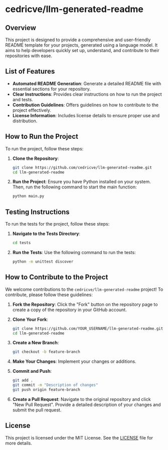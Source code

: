 # cedricve/llm-generated-readme

## Overview
This project is designed to provide a comprehensive and user-friendly README template for your projects, generated using a language model. It aims to help developers quickly set up, understand, and contribute to their repositories with ease.

## List of Features
- **Automated README Generation**: Generate a detailed README file with essential sections for your repository.
- **Clear Instructions**: Provides clear instructions on how to run the project and tests.
- **Contribution Guidelines**: Offers guidelines on how to contribute to the project effectively.
- **License Information**: Includes license details to ensure proper use and distribution.

## How to Run the Project
To run the project, follow these steps:

1. **Clone the Repository**:
   ```bash
   git clone https://github.com/cedricve/llm-generated-readme.git
   cd llm-generated-readme
   ```

2. **Run the Project**:
   Ensure you have Python installed on your system. Then, run the following command to start the main function:
    ```bash
    python main.py
    ```

## Testing Instructions
To run the tests for the project, follow these steps:

1. **Navigate to the Tests Directory**:
   ```bash
   cd tests
   ```

2. **Run the Tests**:
   Use the following command to run the tests:
   ```bash
   python -m unittest discover
   ```

## How to Contribute to the Project
We welcome contributions to the `cedricve/llm-generated-readme` project! To contribute, please follow these guidelines:

1. **Fork the Repository**:
   Click the "Fork" button on the repository page to create a copy of the repository in your GitHub account.

2. **Clone Your Fork**:
   ```bash
   git clone https://github.com/YOUR_USERNAME/llm-generated-readme.git
   cd llm-generated-readme
   ```

3. **Create a New Branch**:
   ```bash
   git checkout -b feature-branch
   ```

4. **Make Your Changes**:
   Implement your changes or additions.

5. **Commit and Push**:
   ```bash
   git add .
   git commit -m "Description of changes"
   git push origin feature-branch
   ```

6. **Create a Pull Request**:
   Navigate to the original repository and click "New Pull Request". Provide a detailed description of your changes and submit the pull request.

## License
This project is licensed under the MIT License. See the [LICENSE](LICENSE) file for more details.